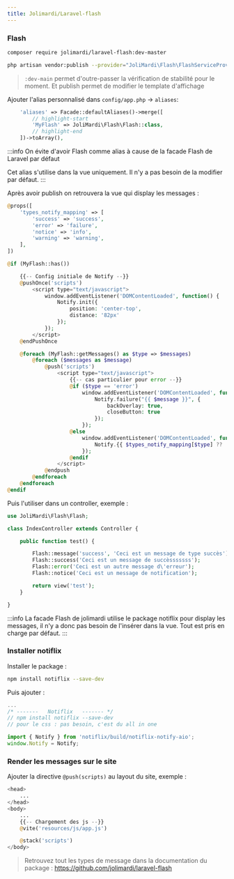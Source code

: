 ```yaml
---
title: Jolimardi/Laravel-flash
---
```


### Flash

```bash title="console"
composer require jolimardi/laravel-flash:dev-master

php artisan vendor:publish --provider="JoliMardi\Flash\FlashServiceProvider"
```
> `:dev-main` permet d'outre-passer la vérification de stabilité pour le moment.
> Et publish permet de modifier le template d'affichage 

Ajouter l'alias personnalisé dans `config/app.php` -> `aliases`:

```php title="config/app.php"
    'aliases' => Facade::defaultAliases()->merge([
        // highlight-start
        'MyFlash' => JoliMardi\Flash\Flash::class,
        // highlight-end
    ])->toArray(),
```
:::info
On évite d'avoir Flash comme alias à cause de la facade Flash de Laravel par défaut

Cet alias s'utilise dans la vue uniquement. Il n'y a pas besoin de la modifier par défaut.
:::

Après avoir publish on retrouvera la vue qui display les messages :

```php title="resources/view/vendor/flash-messages/message.blade.php"
@props([
    'types_notify_mapping' => [
        'success' => 'success',
        'error' => 'failure',
        'notice' => 'info',
        'warning' => 'warning',
    ],
])

@if (MyFlash::has())

    {{-- Config initiale de Notify --}}
    @pushOnce('scripts')
        <script type="text/javascript">
            window.addEventListener('DOMContentLoaded', function() {
                Notify.init({
                    position: 'center-top',
                    distance: '82px'
                });
            });
        </script>
    @endPushOnce

    @foreach (MyFlash::getMessages() as $type => $messages)
        @foreach ($messages as $message)
            @push('scripts')
                <script type="text/javascript">
                    {{-- cas particulier pour error --}}
                    @if ($type == 'error')
                        window.addEventListener('DOMContentLoaded', function() {
                            Notify.failure("{{ $message }}", {
                                backOverlay: true,
                                closeButton: true
                            });
                        });
                    @else
                        window.addEventListener('DOMContentLoaded', function() {
                            Notify.{{ $types_notify_mapping[$type] ?? 'info' }}("{{ $message }}", {});
                        });
                    @endif
                </script>
            @endpush
        @endforeach
    @endforeach
@endif
```

Puis l'utiliser dans un controller, exemple : 

```php title="app/Http/Controller/IndexController.php"
use JoliMardi\Flash\Flash;

class IndexController extends Controller {

    public function test() {

        Flash::message('success', 'Ceci est un message de type succès');
        Flash::success('Ceci est un message de succèsssssss');
        Flash::error('Ceci est un autre message d\'erreur');
        Flash::notice('Ceci est un message de notification');

        return view('test');
    }

}
```

:::info 
La facade Flash de jolimardi utilise le package notiflix pour display les messages, il n'y a donc pas besoin de l'insérer dans la vue. Tout est pris en charge par défaut.
:::

### Installer notiflix

Installer le package : 

```bash title="console"
npm install notiflix --save-dev
```

Puis ajouter : 

```js title="resources/js/bootstrap.js"
...
/* -------   Notiflix   ------- */
// npm install notiflix --save-dev
// pour le css : pas besoin, c'est du all in one

import { Notify } from 'notiflix/build/notiflix-notify-aio';
window.Notify = Notify;
```

### Render les messages sur le site 

Ajouter la directive `@push(scripts)` au layout du site, exemple :

```php title="resources/view/layout.blade.php"
<head>
    ...
</head>
<body>
    ...
    {{-- Chargement des js --}}
    @vite('resources/js/app.js')

    @stack('scripts')
</body>

```


> Retrouvez tout les types de message dans la documentation du package : https://github.com/jolimardi/laravel-flash